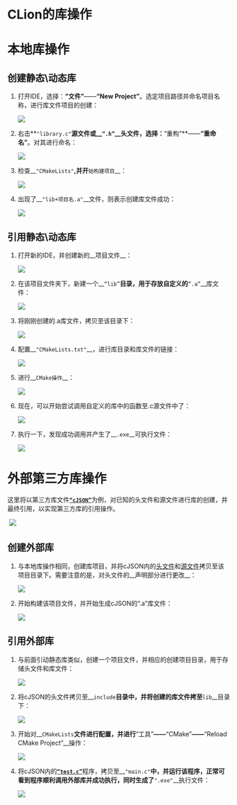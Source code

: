 #  CLion的库操作
# 本地库操作

## 创建静态\动态库

1. 打开IDE，选择：**“文件”**——__“New Project”__。选定项目路径并命名项目名称，进行库文件项目的创建：

   ![](pic/1.png)

2. 右击**`"library.c"`**源文件或__`“.h”`__头文件，选择：**“重构”**——__“重命名”__。对其进行命名：

   ![](pic/2.png)

3. 检查__`"CMakeLists"`__,并开__`始构建项目`__：

   ![](pic/3.png)

4. 出现了__`"lib+项目名.a"`__文件，则表示创建库文件成功：

   ![](pic/4.png)

## 引用静态\动态库

1. 打开新的IDE，并创建新的__项目文件__：

   ![](pic/5.png)

2. 在该项目文件夹下，新建一个__`“lib”`__目录，用于存放自定义的__`“.a”`__库文件：

   ![](pic/6.png)

3. 将刚刚创建的.a库文件，拷贝至该目录下：

   ![](pic/7.png)

4. 配置__`"CMakeLists.txt"`__，进行库目录和库文件的链接：

   ![](pic/8.png)

5. 进行__`CMake操作`__：

   ![](pic/9.png)

6. 现在，可以开始尝试调用自定义的库中的函数至.c源文件中了：

   ![](pic/10.png)

7. 执行一下，发现成功调用并产生了__`.exe`__可执行文件：

   ![](pic/11.png)

# 外部第三方库操作

这里将以第三方库文件[__`“cJSON”`__](./tool/cJSON)为例，对已知的头文件和源文件进行库的创建，并最终引用，以实现第三方库的引用操作。

​	![](pic/12.png)

## 创建外部库

1. 与本地库操作相同，创建库项目，并将cJSON内的[头文件](./tool/cJSON/cJSON.h)和[源文件](./tool/cJSON/cJSON.c)拷贝至该项目目录下。需要注意的是，对头文件的__声明部分进行更改__：

   ![](pic/13.png)

2. 开始构建该项目文件，并开始生成cJSON的“.a”库文件：

   ![](pic/14.png)

## 引用外部库

1. 与前面引动静态库类似，创建一个项目文件，并相应的创建项目目录，用于存储头文件和库文件：

   ![](pic/15.png)

2. 将cJSON的头文件拷贝至__`include`__目录中，并将创建的库文件拷至__`lib`__目录下：

   ![](pic/16.png)

3. 开始对__`CMakeLists`__文件进行配置，并进行__“工具”__——__“CMake”__——__“Reload CMake Project”__操作：

   ![](pic/17.png)

4. 将cJSON内的[__`“test.c”`__](./tool/cJSON/test.c)程序，拷贝至__`"main.c"`__中，并运行该程序，正常可看到程序顺利调用外部库并成功执行，同时生成了__`".exe"`__执行文件：

   ![](pic/18.png)



